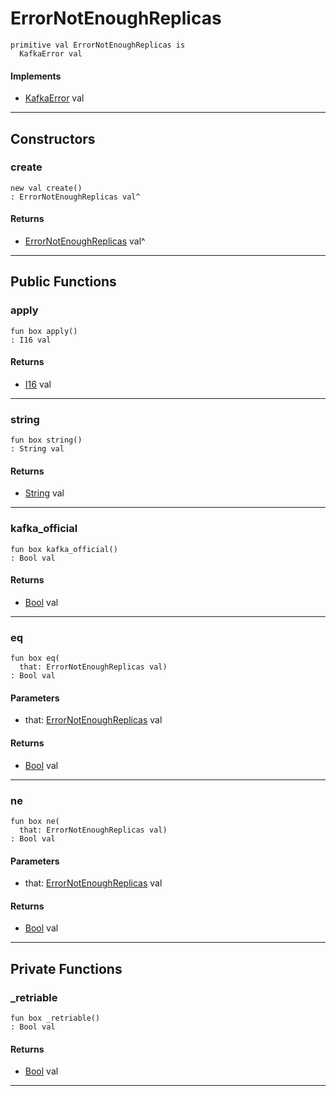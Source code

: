 # ErrorNotEnoughReplicas

```pony
primitive val ErrorNotEnoughReplicas is
  KafkaError val
```

#### Implements

* [KafkaError](pony-kafka-KafkaError) val

---

## Constructors

### create

```pony
new val create()
: ErrorNotEnoughReplicas val^
```

#### Returns

* [ErrorNotEnoughReplicas](pony-kafka-ErrorNotEnoughReplicas) val^

---

## Public Functions

### apply

```pony
fun box apply()
: I16 val
```

#### Returns

* [I16](builtin-I16) val

---

### string

```pony
fun box string()
: String val
```

#### Returns

* [String](builtin-String) val

---

### kafka_official

```pony
fun box kafka_official()
: Bool val
```

#### Returns

* [Bool](builtin-Bool) val

---

### eq

```pony
fun box eq(
  that: ErrorNotEnoughReplicas val)
: Bool val
```
#### Parameters

*   that: [ErrorNotEnoughReplicas](pony-kafka-ErrorNotEnoughReplicas) val

#### Returns

* [Bool](builtin-Bool) val

---

### ne

```pony
fun box ne(
  that: ErrorNotEnoughReplicas val)
: Bool val
```
#### Parameters

*   that: [ErrorNotEnoughReplicas](pony-kafka-ErrorNotEnoughReplicas) val

#### Returns

* [Bool](builtin-Bool) val

---

## Private Functions

### _retriable

```pony
fun box _retriable()
: Bool val
```

#### Returns

* [Bool](builtin-Bool) val

---


